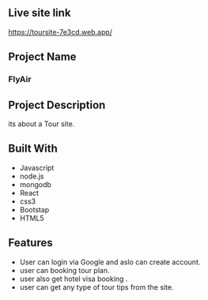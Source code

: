 ## Live site link
https://toursite-7e3cd.web.app/


## Project Name
<h3> FlyAir  </h3>

## Project Description 
<p> its about a Tour site. </p>    

## Built With
- Javascript
- node.js
- mongodb
- React 
- css3
- Bootstap
- HTML5


## Features

- User can login via Google and aslo can create account.
- user can booking tour plan.
- user also get hotel visa booking .
- user can get any type of tour tips from the site.

